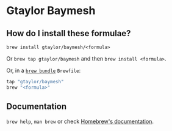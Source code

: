 # Gtaylor Baymesh

## How do I install these formulae?

`brew install gtaylor/baymesh/<formula>`

Or `brew tap gtaylor/baymesh` and then `brew install <formula>`.

Or, in a [`brew bundle`](https://github.com/Homebrew/homebrew-bundle) `Brewfile`:

```ruby
tap "gtaylor/baymesh"
brew "<formula>"
```

## Documentation

`brew help`, `man brew` or check [Homebrew's documentation](https://docs.brew.sh).
